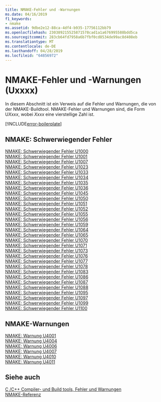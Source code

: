 ```yaml
---
title: NMAKE-Fehler und -Warnungen
ms.date: 04/16/2019
f1_keywords:
- nmake
ms.assetid: 9dbe2e12-88ca-4df4-b935-17756112bb79
ms.openlocfilehash: 230389215525871578cad1a1a676995588bdd5ca
ms.sourcegitcommit: 283cb64fd7958a6b7fbf0cd8534de99ac8d408eb
ms.translationtype: MT
ms.contentlocale: de-DE
ms.lasthandoff: 04/28/2019
ms.locfileid: "64856972"
---
```

# <a name="nmake-errors-and-warnings-uxxxx"></a>NMAKE-Fehler und -Warnungen (Uxxxx)

In diesem Abschnitt ist ein Verweis auf die Fehler und Warnungen, die von der NMAKE-Buildtool. NMAKE-Fehler und Warnungen sind, die Form U*Xxxx*, wobei *Xxxx* eine vierstellige Zahl ist.

[!INCLUDE[error-boilerplate](../../error-messages/includes/error-boilerplate.md)]

## <a name="nmake-fatal-errors"></a>NMAKE: Schwerwiegender Fehler

[NMAKE: Schwerwiegender Fehler U1000](nmake-fatal-error-u1000.md) \
[NMAKE: Schwerwiegender Fehler U1001](nmake-fatal-error-u1001.md) \
[NMAKE: Schwerwiegender Fehler U1007](nmake-fatal-error-u1007.md) \
[NMAKE: Schwerwiegender Fehler U1023](nmake-fatal-error-u1023.md) \
[NMAKE: Schwerwiegender Fehler U1033](nmake-fatal-error-u1033.md) \
[NMAKE: Schwerwiegender Fehler U1034](nmake-fatal-error-u1034.md) \
[NMAKE: Schwerwiegender Fehler U1035](nmake-fatal-error-u1035.md) \
[NMAKE: Schwerwiegender Fehler U1036](nmake-fatal-error-u1036.md) \
[NMAKE: Schwerwiegender Fehler U1045](nmake-fatal-error-u1045.md) \
[NMAKE: Schwerwiegender Fehler U1050](nmake-fatal-error-u1050.md) \
[NMAKE: Schwerwiegender Fehler U1051](nmake-fatal-error-u1051.md) \
[NMAKE: Schwerwiegender Fehler U1052](nmake-fatal-error-u1052.md) \
[NMAKE: Schwerwiegender Fehler U1055](nmake-fatal-error-u1055.md) \
[NMAKE: Schwerwiegender Fehler U1056](nmake-fatal-error-u1056.md) \
[NMAKE: Schwerwiegender Fehler U1059](nmake-fatal-error-u1059.md) \
[NMAKE: Schwerwiegender Fehler U1064](nmake-fatal-error-u1064.md) \
[NMAKE: Schwerwiegender Fehler U1065](nmake-fatal-error-u1065.md) \
[NMAKE: Schwerwiegender Fehler U1070](nmake-fatal-error-u1070.md) \
[NMAKE: Schwerwiegender Fehler U1071](nmake-fatal-error-u1071.md) \
[NMAKE: Schwerwiegender Fehler U1073](nmake-fatal-error-u1073.md) \
[NMAKE: Schwerwiegender Fehler U1076](nmake-fatal-error-u1076.md) \
[NMAKE: Schwerwiegender Fehler U1077](nmake-fatal-error-u1077.md) \
[NMAKE: Schwerwiegender Fehler U1078](nmake-fatal-error-u1078.md) \
[NMAKE: Schwerwiegender Fehler U1083](nmake-fatal-error-u1083.md) \
[NMAKE: Schwerwiegender Fehler U1086](nmake-fatal-error-u1086.md) \
[NMAKE: Schwerwiegender Fehler U1087](nmake-fatal-error-u1087.md) \
[NMAKE: Schwerwiegender Fehler U1088](nmake-fatal-error-u1088.md) \
[NMAKE: Schwerwiegender Fehler U1095](nmake-fatal-error-u1095.md) \
[NMAKE: Schwerwiegender Fehler U1097](nmake-fatal-error-u1097.md) \
[NMAKE: Schwerwiegender Fehler U1099](nmake-fatal-error-u1099.md) \
[NMAKE: Schwerwiegender Fehler U1100](nmake-fatal-error-u1100.md)

## <a name="nmake-warnings"></a>NMAKE-Warnungen

[NMAKE: Warnung U4001](nmake-warning-u4001.md) \
[NMAKE: Warnung U4004](nmake-warning-u4004.md) \
[NMAKE: Warnung U4006](nmake-warning-u4006.md) \
[NMAKE: Warnung U4007](nmake-warning-u4007.md) \
[NMAKE: Warnung U4010](nmake-warning-u4010.md) \
[NMAKE: Warnung U4011](nmake-warning-u4011.md)

## <a name="see-also"></a>Siehe auch

[C /C++ Compiler- und Build tools, Fehler und Warnungen](../compiler-errors-1/c-cpp-build-errors.md) \
[NMAKE-Referenz](../../build/reference/nmake-reference.md)
